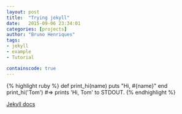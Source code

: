 ```yaml
---
layout: post
title:  "Trying jekyll"
date:   2015-09-06 23:34:01
categories: [projects]
author: "Bruno Henriques"
tags:
- jekyll
- example
- Tutorial

containscode: true
---
```


{% highlight ruby %}
def print_hi(name)
  puts "Hi, #{name}"
end
print_hi('Tom')
#=> prints 'Hi, Tom' to STDOUT.
{% endhighlight %}

[Jekyll docs][jekyll]

[jekyll]:      http://jekyllrb.com